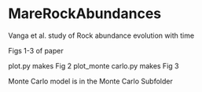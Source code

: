 # MareRockAbundances
Vanga et al. study of Rock abundance evolution with time

Figs 1-3 of paper

plot.py makes Fig 2
plot_monte carlo.py makes Fig 3

Monte Carlo model is in the Monte Carlo Subfolder
